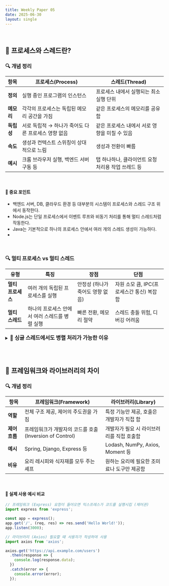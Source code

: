 ```yaml
---
title: Weekly Paper 05
date: 2025-06-30
layout: single
---
```


<br>

## 📌 프로세스와 스레드란?

### 🔍 개념 정리

| 항목      | 프로세스(Process)                  | 스레드(Thread)                   |
| ------- | ------------------------------ | ----------------------------- |
| **정의**  | 실행 중인 프로그램의 인스턴스               | 프로세스 내에서 실행되는 최소 실행 단위        |
| **메모리** | 각각의 프로세스는 독립된 메모리 공간을 가짐       | 같은 프로세스의 메모리를 공유함             |
| **독립성** | 서로 독립적 → 하나가 죽어도 다른 프로세스 영향 없음 | 같은 프로세스 내에서 서로 영향을 미칠 수 있음    |
| **속도**  | 생성과 컨텍스트 스위칭이 상대적으로 느림         | 생성과 전환이 빠름                    |
| **예시**  | 크롬 브라우저 실행, 백엔드 서버 구동 등        | 탭 하나하나, 클라이언트 요청 처리용 작업 쓰레드 등 |

<br>

#### 📍 중요 포인트
* 백엔드 서버, DB, 클라우드 환경 등 대부분의 시스템이 프로세스와 스레드 구조 위에서 동작한다.
* Node.js는 단일 프로세스에서 이벤트 루프와 비동기 처리를 통해 멀티 스레드처럼 작동한다.
* Java는 기본적으로 하나의 프로세스 안에서 여러 개의 스레드 생성이 가능하다.
* 
<br>

### 🔍 멀티 프로세스 vs 멀티 스레드

| 유형          | 특징                         | 장점                  | 단점                         |
| ----------- | -------------------------- | ------------------- | -------------------------- |
| **멀티 프로세스** | 여러 개의 독립된 프로세스를 실행         | 안정성 (하나가 죽어도 영향 없음) | 자원 소모 큼, IPC(프로세스간 통신) 복잡함 |
| **멀티 스레드**  | 하나의 프로세스 안에서 여러 스레드를 병렬 실행 | 빠른 전환, 메모리 절약       | 스레드 충돌 위험, 디버깅 어려움         |



<details> <summary><strong style="font-size: 1.2em;">🔸 싱글 스레드에서도 병렬 처리가 가능한 이유</strong></summary> 
<div style="background: #f0f0f0; padding: 1em;" markdown="1">

<br>

**Node.js는 싱글 스레드 기반으로 동작하지만, 실제로는 동시에 여러 작업을 처리할 수 있다.**

**1. 이벤트 루프(Event Loop)**
  * JavaScript 메인 스레드는 이벤트 루프를 통해 **작업 큐(할 일 목록)** 에서 작업을 가져와 처리합니다.

  * 블로킹 없이 다음 작업으로 넘어가며, 대기 중인 **I/O (입출력)** 결과가 오면 **콜백 큐(완료 후 대기소)** 에서 다시 처리합니다.

**2. 백그라운드 스레드 (libuv Thread Pool)**
  * 시간이 오래 걸리는 작업 (예: 파일 읽기, DNS, 암호화)은 메인 스레드가 직접 처리하지 않습니다.

  * 대신 **libuv(백그라운드 스레드 관리자)** 가 관리하는 스레드 풀에 위임하여 백그라운드에서 실행됩니다.

  * 작업이 끝나면 이벤트 루프에 다시 결과를 알려줘 메인 스레드가 이어서 처리합니다.

</div> 
</details> 

<br><br>

## 📌 프레임워크와 라이브러리의 차이 

### 🔍 개념 정리

| 항목        | 프레임워크(Framework)                          | 라이브러리(Library)                 |
| --------- | ----------------------------------------- | ------------------------------ |
| **역할**    | 전체 구조 제공, 제어의 주도권을 가짐                     | 특정 기능만 제공, 호출은 개발자가 직접 함       |
| **제어 흐름** | 프레임워크가 개발자의 코드를 호출 (Inversion of Control) | 개발자가 필요 시 라이브러리를 직접 호출함        |
| **예시**    | Spring, Django, Express 등                 | Lodash, NumPy, Axios, Moment 등 |
| **비유**    | 요리 레시피와 식자재를 모두 주는 셰프                     | 원하는 요리에 필요한 조미료나 도구만 제공함       |


<br>

#### 📍 실제 사용 예시 비교

```js
// 프레임워크 (Express) 요청이 들어오면 익스프레스가 코드를 실행시킴 (제어권)
import express from 'express';

const app = express();
app.get('/', (req, res) => res.send('Hello World!'));
app.listen(3000);

// 라이브러리 (Axios) 필요할 때 사용자가 작성하여 사용
import axios from 'axios';

axios.get('https://api.example.com/users')
  .then(response => {
    console.log(response.data);
  })
  .catch(error => {
    console.error(error);
  });

```
